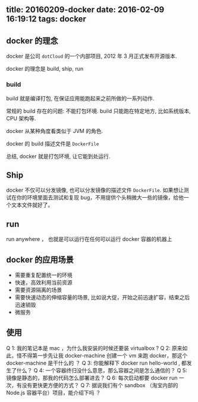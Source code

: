 title: 20160209-docker
date: 2016-02-09 16:19:12
tags: docker
---


## docker 的理念

docker 是公司 `dotCloud` 的一个内部项目, 2012 年 3 月正式发布开源版本. 
 
docker 的理念是 build, ship, run
 
### build
  
build 就是编译打包, 在保证应用能跑起来之前所做的一系列动作.
 
常规的 build 存在的问题: 不能打包环境. build 只能跑在特定地方, 比如系统版本, CPU 架构等.

docker 从某种角度看类似于 JVM 的角色.

docker 的 build 描述文件是 `DockerFile`

总结, docker 就是打包环境, 让它能到处运行.

## Ship

docker 不仅可以分发镜像, 也可以分发镜像的描述文件 `DockerFile`. 
如果想让测试在你的环境里面去测试和复现 bug，不用提供个头稍微大一些的镜像，给他一个文本文件就好了。


## run

run anywhere ， 也就是可以运行在任何可以运行 docker 容器的机器上

## docker 的应用场景

- 需要重复配置统一的环境
- 快速，高效利用当前资源
- 需要资源隔离的场景
- 需要快速动态的伸缩容量的场景, 比如说大促，开始之前迅速扩容，结束之后迅速销毁
- 微服务



## 使用

Q 1: 我的笔记本是 mac ，为什么我安装的时候还要装 virtualbox ?
Q 2: 原来如此，怪不得第一步先让我 docker-machine 创建一个 vm 来跑 docker，那这个 docker-machine 是干什么的 ？
Q 3: 你能解释下 docker run hello-world , 都发生了什么？
Q 4: 一个容器终归没什么意思，那么容器之间是怎么通信的？
Q 5: 镜像是静态的，那我的代码怎么部署进去？
Q 6: 每次启动都要 docker run 一次，有没有更快更方便的方式？
Q 7: 据说我们有个 sandbox （淘宝内部的 Node.js 容器平台）项目，能介绍下吗 ？




 
 
 